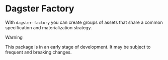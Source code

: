 # Dagster Factory

With `dagster-factory` you can create groups of assets that share a
common specification and materialization strategy.

> [!WARNING]  
> This package is in an early stage of development. It may be subject to
frequent and breaking changes.
